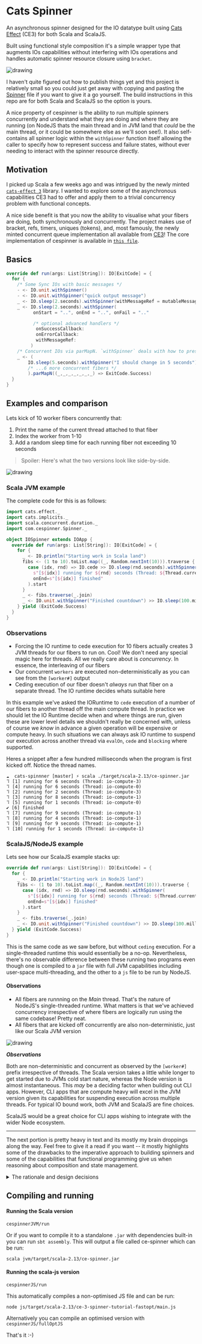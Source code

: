 # Cats Spinner

An asynchronous spinner designed for the IO datatype built using [Cats Effect][ce3] (CE3) for both Scala and ScalaJS.

Built using functional style composition it's a simple wrapper type that augments IOs capabilities without interfering with IOs
operations and handles automatic spinner resource closure using `bracket`. 

<img src="./docs/images/par-map-w.gif" alt="drawing">

I haven't quite figured out how to publish things yet and this project is relatively small so you could just get away with
copying and pasting the [Spinner][spinnerlib] file if you want to give it a go yourself. The build instructions in this repo are
for both Scala and ScalaJS so the option is yours.

A nice property of cespinner is the ability to run multiple spinners concurrently and understand what they are doing and
where they are running (on NodeJS thats the main thread and in JVM land that _could_ be the main thread, or it could be somewhere
else as we'll soon see!). It also self-contains all spinner logic within the `withSpinner` function itself allowing the caller to
specify how to represent success and failure states, without ever needing to interact with the spinner resource directly.

## Motivation

I picked up Scala a few weeks ago and was intrigued by the newly minted [`cats-effect 3`][ce3] library. I wanted to explore some
of the asynchronous capabilities CE3 had to offer and apply them to a trivial concurrency problem with functional concepts.

A nice side benefit is that you now the ability to visualise what your fibers are doing, both synchronously and concurrently. The
project makes use of bracket, refs, timers, uniques (tokens), and, most famously, the newly minted concurrent queue
implementation all available from [CE3][ce3]! The core implementation of cespinner is available in [`this file`][spinnerlib].

## Basics

```scala
override def run(args: List[String]): IO[ExitCode] = {
  for {
    /* Some Sync IOs with basic messages */
    - <- IO.unit.withSpinner()                                             /* quick message with default success/failure output */
    - <- IO.unit.withSpinner("quick output message")                       /* same as onStart = "quick..." */
    _ <- IO.sleep(2.seconds).withSpinner(withMessageRef = mutableMessage), /* mutable message example */
    _ <- IO.sleep(2.seconds).withSpinner(
          onStart = "..", onEnd = "..", onFail = ".."                      /* basic start/end/failure messages */

          /* optional advanced handlers */
           onSuccessCallback:                                              /* some callback: Option[(A) => String]                               */ ,
           onErrorCallback:                                                /* some error callback with a Throwable Option[(Throwable) => String] */ ,
           withMessageRef:                                                 /* some mutable message Ref[IO, String]                               */ ,
         )
    /* Concurrent IOs via parMapN. `withSpinner` deals with how to present these to the console (ScalaJVM/ScalaJS) */
    _ <- (
        IO.sleep(5.seconds).withSpinner("I should change in 5 seconds"),
        /* ...6 more concurrent fibers */
        ).parMapN((_,_,_,_,_,_,_) => ExitCode.Success)
  }
}
```

## Examples and comparison

Lets kick of 10 worker fibers concurrently that:
1. Print the name of the current thread attached to that fiber
2. Index the worker from 1-10
3. Add a random sleep time for each running fiber not exceeding 10 seconds

> Spoiler: Here's what the two versions look like side-by-side.

<img src="./docs/images/flashyhigh.gif" alt="drawing">

### Scala JVM example

The complete code for this is as follows:

```scala
import cats.effect._
import cats.implicits._
import scala.concurrent.duration._
import com.cespinner.Spinner._

object IOSpinner extends IOApp {
  override def run(args: List[String]): IO[ExitCode] = {
    for {
      _ <- IO.println("Starting work in Scala land")
      fibs <- (1 to 10).toList.map((_, Random.nextInt(10))).traverse {
        case (idx, rnd) => IO.cede >> IO.sleep(rnd.seconds).withSpinner(
          s"[${idx}] running for ${rnd} seconds (Thread: ${Thread.currentThread.getName})",
          onEnd=s"[${idx}] finished"
        ).start
      }
      _ <- fibs.traverse(_.join)
      _ <- IO.unit.withSpinner("Finished countdown") >> IO.sleep(100.millis) >> IO.println("Scala version done!")
    } yield (ExitCode.Success)
  }
}
```
### Observations

- Forcing the IO runtime to cede execution for 10 fibers actually creates 3 JVM threads for our fibers to run on. Cool! We don't
  need any special magic here for threads. All we really care about is _concurrency_. In essence, the interleaving of our fibers
- Our concurrent `workers` are executed non-deterministically as you can see from the `[worker#]` output
- Ceding execution of our fiber doesn't _always_ run that fiber on a separate thread. The IO runtime decides whats suitable here


In this example we've asked the IORuntime to `cede` execution of a number of our fibers to another thread off the main compute
thread. In practice we should let the IO Runtime decide when and where things are run, given these are lower level details we
shouldn't really be concerned with, unless of course we _know_ in advance a given operation will be expensive or compute heavy.
In such situations we can always ask IO runtime to suspend our execution across another thread via `evalOn`, `cede` and `blocking`
where supported.

 Heres a snippet after a few hundred milliseconds when the program is first kicked off. Notice the thread names.

 ```
 ☁  cats-spinnner [master] ⚡ scala ./target/scala-2.13/ce-spinner.jar
 ⠹ [1] running for 6 seconds (Thread: io-compute-3)
 ⠹ [4] running for 6 seconds (Thread: io-compute-0)
 ⠹ [2] running for 2 seconds (Thread: io-compute-3)
 ⠹ [3] running for 8 seconds (Thread: io-compute-1)
 ⠹ [5] running for 1 seconds (Thread: io-compute-0)
 ✔ [6] finished
 ⠹ [7] running for 9 seconds (Thread: io-compute-1)
 ⠹ [8] running for 4 seconds (Thread: io-compute-1)
 ⠹ [9] running for 9 seconds (Thread: io-compute-1)
 ⠹ [10] running for 1 seconds (Thread: io-compute-1)
 ```

### ScalaJS/NodeJS example
Lets see how our ScalaJS example stacks up:
```scala
override def run(args: List[String]): IO[ExitCode] = {
  for {
    _ <- IO.println("Starting work in NodeJS land")
    fibs <- (1 to 10).toList.map((_, Random.nextInt(10))).traverse {
      case (idx, rnd) => IO.sleep(rnd.seconds).withSpinner(
        s"[${idx}] running for ${rnd} seconds (Thread: ${Thread.currentThread.getName})",
        onEnd=s"[${idx}] finished"
      ).start
    }
    _ <- fibs.traverse(_.join)
    _ <- IO.unit.withSpinner("Finished countdown") >> IO.sleep(100.millis) >> IO.println("ScalaJS/ Node version done!")
  } yield (ExitCode.Success)
}
```
This is the same code as we saw before, but without `ceding` execution. For a single-threaded runtime this would essentially be a
no-op. Nevertheless, there's no observable difference between these running two programs even though one is compiled to a `jar`
file with full JVM capabilities including user-space multi-threading, and the other to a `js` file to be run by NodeJS.

<!-- <img src="./docs/images/scala-js-threads.gif" alt="drawing" > -->

#### Observations

- All fibers are runnning on the *Main* thread. That's the nature of NodeJS's single-threaded runtime. What matters is that we've
achieved concurrency irrespective of where fibers are logically run using the same codebase! Pretty neat.
- All fibers that are kicked off concurrently are also non-deterministic, just like our Scala JVM version

<img src="./docs/images/scala-js-main-thread.png" alt="drawing" >

***Observations***

Both are non-deterministic and concurrent as observed by the `[worker#]` prefix irrespective of threads. The Scala version takes a
little while longer to get started due to JVMs cold start nature, whereas the Node version is almost instantaneous. This _may_ be
a deciding factor when building out CLI apps. However, CLI apps that are compute heavy will excel in the JVM version given its
capabilities for suspending execution across multiple threads. For typical IO bound work, both JVM and ScalaJS are fine choices.

ScalaJS would be a great choice for CLI apps wishing to integrate with the wider Node ecosystem.

---

The next portion is pretty heavy in text and its mostly my brain droppings along the way. Feel free to give it a read if you want --
it mostly highlights some of the drawbacks to the imperative approach to building spinners and some of the capabilities that
functional programming give us when reasoning about composition and state management.
<details>

<summary>The rationale and design decisions</summary>

## CE-3 resources
The project makes use of queues, refs, brackets, tokens, timers all available from the newly minted Cats Effect 3.x
library. It makes heavy use of the `Async` typeclass and abstracts over the effect type where appropriate as well.

- `BoundedConcurrentQueue`: managing message passing from _n_ number of producers. Each IO that calls `withSpinner` is its own producer. We've
  got this configured to a boundedQueue so producers are _semanticly blocked_ until a message is consumed. They are guaranteed to
  be cancelled on IO completion via `bracket`.
- `Refs`: Managing message state updates. This allows callers to pass a `ref` value that can be updated with a frequency of
  their liking.  We also put our StateMap behind a ref so we know for sure our state updates are atomic. This is especially
  important for mutli-spinners as we need to know exactly how many messages we've got in flight so we can 1) Clear the stdout
  buffer to exactly **messages.size** and 2) ensure success/ failure states are propagated back to producers at just the right
  time before offering them to the queue. Off-by-one errors here will render concurrent spinners pointless and unusable.

  > Thought experiment: If we have 3
  concurrent fiber messsages received and split by line, and we only remove two messages, what does our output produce?
  Conversely, if we have 2 messages in flight and we remove 3 of these due to state inconsistency, what happens? Recall for each
  interval we write to stdout/stderr we need to track what line we were on previously, and write our new updates at exactly that
  point.

This is how `withSpinner`knows how many lines to clear, the ordering of concurrent messages and identity via `token`.
- `Unique/ Realtime`: These two primitives allow us to keep track of _when_ items are added to our StateMap for ordering, while giving
each unique runner their own `id` attribute
- `Bracket/BracketFull`: This is where cats-effect really shines. We've got full resource control and cancellation builin as a
primative to our library. The power this gives us is the assurance our spinner resources are *always* closed while allowing the
caller to specify _what_ to do in the instance of a failure/ success. Callers don't need to think about closing off spinners/
wrapping them in try/catches or lifting their assignment out of a `try` block just to update their status in a `catch` block.

All this happens transparently, without leaking any spinner related references to the caller. In fact, our IOs don't even know
about them! We've got the guarantees that bracket will always return the intended success/failure `as-is` while at the same time
providing utilities for callers to specify how to update a spinner message on success and failure.

```scala
implicit class SpinnerOp[A](ioa: IO[A]) {

  def withSpinner(
    /* Trivial success/ failure messages */
    onStart: String = "...",
    onEnd: String = "...",
    onFail: String = "Failed..",

  /* Success/ failure messages with IO context */
    onSuccessCallback: Option[(A) => String] = None,
    onErrorCallback: Option[(Throwable) => String] = None,
    ...
    ): IO[A] = { ... }
  }

```
## Design goals

Spinners are hard to reason about particularly in asynchronous environments. If you think about it, they're the perfect use-case
for `bracket` simply because they're a resource that should always release after an operation has finished, irrespective of
failure or success.

Typically if you wanted a spinner for an asynchronous task you'd tightly couple that within your async function. This poses a
number of challenges that run orthogonal to the functional approach, namely:

- The inability to compose your async functions. If your async task returns a spinner reference for _you_ to manage, you've now
  lost the ability to compose these IOs together in any reasonable way
- All spinner resources need to be manually closed. What happens if your async function throws and you haven't closed your
  spinner reference? You'll have an orphaned spinner which the next caller needs to remember to close. What you might end up with
  is a whole bunch of calls to `spinner.clearAll()` before kicking off your async work. The pollution of your code with spinner
  logic is a strong indication of code smell and makes testing increasingly difficult
- What about capturing error states? Now you'll have to lift your spinner outside your try block and remember to rethrow the
  error so the next function up the stack can deal with it appropriately
- What about updating the spinner text? Now your async function needs to know about the spinner thus violating the single
  responsibility principle. How might you ensure safe mutation of text values from multiple callers? Cats has some good primitives to help us reason about these things.

That's just one spinner. What if you wanted to run multiple spinners concurrently? Well now you have to track the State of
spinners. It's easy to introduce complexity at this point because your output buffer has one cursor but needs to give the
illusion that multiple cursors are flushing text to the console at the same time.

That's where functional programming and effect management libraries like cats really shine. Dealing with complexity with powerful
concurrency primitives makes reasoning about your software much more palatable.

One of the niceties about this approach is that all spinner operations are contained within the `withSpinner` implicit.  This
allows the caller to dynamically manage _how_ they want to update `onFailure`, `onSuccess` using generic callbacks so the caller
can reference both resolved and errored states within the same function.

For static success/fail messages you can always use `onStart/onEnd` arguments. If you do want to modify the message in some other
fiber you can pass in a `withMessageRef` reference. This allows you to control the text mutation in a concurrency-safe manner, at
the rate you wish. In JVM land, this means you can safely modify these values across threads too!

Lets see an example of updating a message every 100 milliseconds until completion.

```scala
object IOSpinner extends IOApp {
  override def run(args: List[String]): IO[ExitCode] = {
    for {
      mutableCounter <- Ref[IO].of("counter")
      t <- updateProgress(mutableCounter).start
      _ <- IO.sleep(9.seconds).withSpinner(withMessageRef = mutableCounter)
      _ <- t.cancel >> IO.sleep(1.second)
    } yield(ExitCode.Success)
  }

  def updateProgress(re: Ref[IO, String]): IO[Unit] = {
    def random = Stream.continually(List(ANSI_GREEN, ANSI_BLUE, ANSI_PURPLE, ANSI_CYAN, ANSI_YELLOW, ANSI_RED)).flatten.iterator
    def loop(re: Ref[IO, String], rnd: Iterator[String], counter: Int = 0): IO[Unit] = for {
      _ <- re.modify(x => (s"${rnd.next()}(5) Completely out of band Ref update ($counter%)! $ANSI_RESET", x))
      _ <- IO.sleep(100.millis)
      _ <- if (counter == 100) IO.unit else loop(re, rnd, counter + 1)
    } yield ()
    loop(re, random)
  }
}
```

 <img src="./docs/images/ref-update.gif" alt="drawing" >

</details>

## Compiling and running 

#### Running the Scala version

`cespinnerJVM/run`

Or if you want to compile it to a standalone `.jar` with dependencies built-in you can run `sbt assembly`.
This will output a file called ce-spinner which can be run:

```
scala jvm/target/scala-2.13/ce-spinner.jar
```

#### Running the scala-js version

`cespinnerJS/run`

This automatically compiles a non-optimised JS file and can be run:
```
node js/target/scala-2.13/ce-3-spinner-tutorial-fastopt/main.js
```

Alternatively you can compile an optimised version with `cespinnerJS/fullOptJS`

That's it :-)

[ce3]: https://typelevel.org/cats-effect/
[spinnerlib]: https://github.com/b4den/cats-spinner/blob/master/shared/src/main/scala/Spinner.scala
